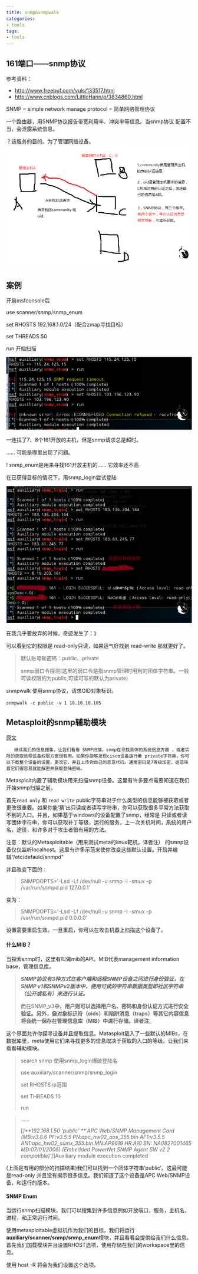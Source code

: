 ```yaml
---
title: snmp&snmpwalk
categories:
- tools
tags:
- tools
---
```

## 161端口——snmp协议
参考资料：
- http://www.freebuf.com/vuls/133517.html
- http://www.cnblogs.com/LittleHann/p/3834860.html

SNMP = simple network manage protocol = 简单网络管理协议

一个路由器，用SNMP协议报告带宽利用率、冲突率等信息。当snmp协议 配置不当，会泄露系统信息。

？该服务的目的。为了管理网络设备。
![1](https://raw.githubusercontent.com/Whale3070/Whale3070.github.io/master/images/03-11/1.png)

## 案例
开启msfconsole后

use scanner/snmp/snmp_enum

set RHOSTS 192.168.1.0/24（配合zmap寻找目标）

set THREADS 50

run 开始扫描

![2](https://raw.githubusercontent.com/Whale3070/Whale3070.github.io/master/images/03-11/2.png)

一连找了7、8个161开放的主机，但是snmp请求总是超时。

…… 可能是哪里出现了问题。

!  snmp_enum是用来寻找161开放主机的…… 它效率还不高

在已获得目标的情况下，用snmp_login尝试登陆

![3](https://raw.githubusercontent.com/Whale3070/Whale3070.github.io/master/images/03-11/3.png)

在我几乎要放弃的时候，奇迹发生了：》

可以看到它的权限是 read-only只读，如果运气好找到 read-write 那就更好了。

> 默认账号和密码：public、private
> 
> snmp弱口令探测(这里的弱口令是指snmp管理时用到的团体字符串。一般可读权限的为public,可读可写的默认为private)

snmpwalk 使用snmp协议，请求OID对象标识。

`snmpwalk -c public -v 1 10.10.10.105`

## Metasploit的snmp辅助模块
[原文](https://www.offensive-security.com/metasploit-unleashed/snmp-scan/) 

       继续我们的信息搜集，让我们看看 SNMP扫描。snmp在寻找具体的系统信息方面 ，或者实际的获取远程设备权限方面很有用。如果你能够发现cisco设备运行着 private字符串，你可以下载整个设备的设置，更改它，并且上传你自己的恶意代码。通常密码是7等级加密，这意味着它们很容易就能解密并获取登陆密码。
Metasploit内置了辅助模块用来扫描snmp设备。这里有许多要点需要知道在我们开始snmp扫描之前。

首先`read only` 和 `read write` public字符串对于什么类型的信息能够被获取或者更改很重要。如果你能‘猜’出只读或者读写字符串，你可以获取很多平常方法获取不到的入口。并且，如果基于windows的设备配置了snmp，经常是 只读或者读写团体字符串，你可以获取补丁等级，运行的服务，上一次关机时间，系统的用户名，途径，和许多对于攻击者很有用的方法。

注意：默认的Metasploitable（用来测试meta的linux靶机，译者注） 的smnp设备仅仅监听localhost。这里有许多示范来使你改变这些默认设置。开启并编辑“/etc/defauld/snmpd”

并且改变下面的：

> SNMPDOPTS='-Lsd -Lf /dev/null -u snmp -I -smux -p /var/run/snmpd.pid 127.0.0.1'

变为：

> SNMPDOPTS='-Lsd -Lf /dev/null -u snmp -I -smux -p /var/run/snmpd.pid 0.0.0.0'

设置需要重启生效。一旦重启，你可以在攻击机器上扫描这个设备了。

#### 什么MIB？

当探索snmp时，这里有叫做mib的API。MIB代表management information base，管理信息库。

> _**SNMP协议有3种方式在客户端和远程SNMP设备之间进行身份验证，在SNMP v1和SNMPv2版本中，使用可读的字符串数据类型即社区字符串（公开或私有）来进行认证。**_
> 
> 而在SNMP_v3**中，用户则可以选择用户名、密码和身份认证方式进行安全验证。另外，像对象标识符（oids）和陷阱消息（traps）等其它内容信息将会统一保存在管理信息库（MIB）中进行存储。译者注**_

这个界面允许你探寻设备并且提取信息。Matasploit载入了一些默认的MIBs，在数据库里，meta使用它们来寻找更多的信息取决于获取的入口的等级。让我们来看看辅助模块。

> search snmp  使用snmp_login爆破登陆名
> 
> use auxiliary/scanner/snmp/snmp_login
> 
> set RHOSTS ip范围
> 
> set THREADS 10
> 
> run

> …… 
> 
> [*]**192.168.1.50 'public' **'APC Web/SNMP Management Card (MB:v3.8.6 PF:v3.5.5 PN:apc_hw02_aos_355.bin AF1:v3.5.5 AN1:apc_hw02_sumx_355.bin MN:AP9619 HR:A10 SN: NA0827001465 MD:07/01/2008) (Embedded PowerNet SNMP Agent SW v2.2 compatible)'[*]Auxiliary module execution completed

(上面是有用的部分的扫描结果)我们可以找到一个团体字符串‘public’。这最可能是read-only 并且没有揭示很多信息。我们知道了这个设备是APC Web/SNMP设备，和运行的版本。

#### SNMP Enum

当运行snmp扫描模块，我们可以搜集到许多信息例如开放端口，服务，主机名，进程，和正常运行时间。

使用metasploitable虚拟机作为我们的目标，我们将运行 **auxiliary/scanner/snmp/snmp_enum**模块，并且看看会提供给我们什么信息。首先我们加载模块并且设置RHOST选项，使用存储在我们的workspace里的信息。

使用 host -R 将会为我们设置这个选项。
